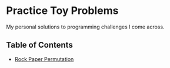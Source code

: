# Practice Toy Problems
My personal solutions to programming challenges I come across.

## Table of Contents
- [Rock Paper Permutation](rockpaper.js)